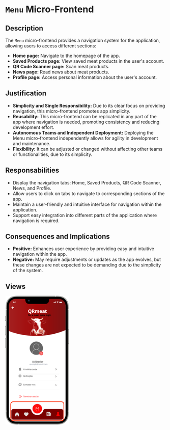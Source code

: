 # `Menu` Micro-Frontend

## Description

The `Menu` micro-frontend provides a navigation system for the application, allowing users to access different sections:

- **Home page:** Navigate to the homepage of the app.
- **Saved Products page:** View saved meat products in the user's account.
- **QR Code Scanner page:** Scan meat products.
- **News page:** Read news about meat products.
- **Profile page:** Access personal information about the user's account.

## Justification
- **Simplicity and Single Responsibility:** Due to its clear focus on providing navigation, this micro-frontend promotes app simplicity.
- **Reusability:** This micro-frontend can be replicated in any part of the app where navigation is needed, promoting consistency and reducing development effort.
- **Autonomous Teams and Independent Deployment:** Deploying the Menu micro-frontend independently allows for agility in development and maintenance.
- **Flexibility:** It can be adjusted or changed without affecting other teams or functionalities, due to its simplicity.

## Responsabilities
- Display the navigation tabs: Home, Saved Products, QR Code Scanner, News, and Profile.
- Allow users to click on tabs to navigate to corresponding sections of the app.
- Maintain a user-friendly and intuitive interface for navigation within the application.
- Support easy integration into different parts of the application where navigation is required.

## Consequences and Implications
- **Positive:** Enhances user experience by providing easy and intuitive navigation within the app.
- **Negative:** May require adjustments or updates as the app evolves, but these changes are not expected to be demanding due to the simplicity of the system.

## Views
<img src="https://github.com/DuarteVDG/aw-project/blob/main/micro-frontends/images/Menu.png?raw=true" style="width: 200px; height: auto;">
  
